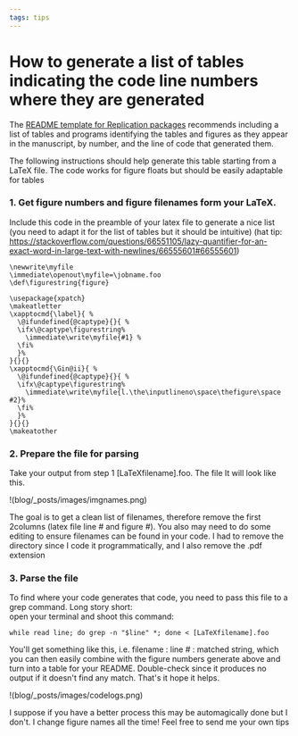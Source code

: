 ```yaml
---
tags: tips
---
```

# How to generate a list of tables indicating the code line numbers where they are generated

The [README template for Replication packages](https://social-science-data-editors.github.io/template_README/) 
recommends including a list of tables and programs identifying the tables and figures as they appear in the manuscript, by number,
and the line of code that generated them. 

The following instructions should help generate this table starting from a LaTeX file. The code works for figure floats but should be easily 
adaptable for tables 

### 1. Get figure numbers and figure filenames form your LaTeX. 

Include this code in the preamble of your latex file to generate a nice list (you need to adapt it for the list of tables but it should be intuitive)
(hat tip: https://stackoverflow.com/questions/66551105/lazy-quantifier-for-an-exact-word-in-large-text-with-newlines/66555601#66555601)

```
\newwrite\myfile
\immediate\openout\myfile=\jobname.foo
\def\figurestring{figure}

\usepackage{xpatch}
\makeatletter
\xapptocmd{\label}{ %
  \@ifundefined{@captype}{}{ %
  \ifx\@captype\figurestring%
    \immediate\write\myfile{#1} %
  \fi%
  }%
}{}{}
\xapptocmd{\Gin@ii}{ %
  \@ifundefined{@captype}{}{ %
  \ifx\@captype\figurestring%
    \immediate\write\myfile{l.\the\inputlineno\space\thefigure\space #2}%
  \fi%
  }%
}{}{}
\makeatother
```

### 2. Prepare the file for parsing
Take your output from step 1 [LaTeXfilename].foo. The file  It will look like this. 

!(blog/_posts/images/imgnames.png)

The goal is to get a clean list of filenames, therefore remove the first 2columns (latex file line # and figure #). 
You also may need to do some editing to ensure filenames can be found in your code. I had to remove the directory since I 
code it programmatically, and I also remove the .pdf extension

### 3. Parse the file

To find where your code generates that code, you need to pass this file to a grep command. Long story short:  
open your terminal and shoot this command:
```
while read line; do grep -n "$line" *; done < [LaTeXfilename].foo
```
You'll get something like this, i.e. filename : line # : matched string, which you can then easily combine with the figure numbers generate above and turn into a table for your README. Double-check since it produces no output if it doesn't find any match. That's it hope it helps.

!(blog/_posts/images/codelogs.png)

I suppose if you have a better process this may be automagically done but I don't. 
I change figure names all the time! Feel free to send me your own tips
